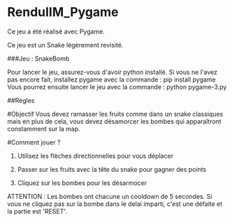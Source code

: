 # RenduIIM_Pygame

Ce jeu a été réalisé avec Pygame.

Ce jeu est un Snake légèrement revisité.

###Jeu : SnakeBomb

Pour lancer le jeu, assurez-vous d'avoir python installé.
Si vous ne l'avez pas encore fait, installez pygame avec la commande : pip install pygame
Vous pourrez ensuite lancer le jeu avec la commande : python pygame-3.py

##Règles

#Objectif
Vous devez ramasser les fruits comme dans un snake classiques mais en plus de cela, vous devez désamorcer les bombes qui apparaîtront constamment sur la map.

#Comment jouer ?

1. Utilisez les flèches directionnelles pour vous déplacer

2. Passer sur les fruits avec la tête du snake pour gagner des points

3. Cliquez sur les bombes pour les désarmocer

ATTENTION : Les bombes ont chacune un cooldown de 5 secondes. Si vous ne cliquez pas sur la bombe dans le delai imparti, c'est une défaite et la partie est 'RESET'.






